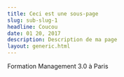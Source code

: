 ```yaml
---
title: Ceci est une sous-page
slug: sub-slug-1
headline: Coucou
date: 01 20, 2017
description: Description de ma page
layout: generic.html
---
```


Formation Management 3.0 à Paris
